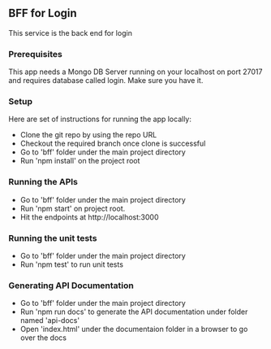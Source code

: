 ## BFF for Login
This service is the back end for login

### Prerequisites
This app needs a Mongo DB Server running on your localhost on port 27017 and requires database called login. Make sure you have it. 

### Setup
Here are set of instructions for running the app locally:

- Clone the git repo by using the repo URL
- Checkout the required branch once clone is successful
- Go to 'bff' folder under the main project directory
- Run 'npm install' on the project root

### Running the APIs
- Go to 'bff' folder under the main project directory
- Run 'npm start' on project root.
- Hit the endpoints at http://localhost:3000

### Running the unit tests
- Go to 'bff' folder under the main project directory
- Run 'npm test' to run unit tests

### Generating API Documentation
- Go to 'bff' folder under the main project directory
- Run 'npm run docs' to generate the API documentation under folder named 'api-docs'
- Open 'index.html' under the documentaion folder in a browser to go over the docs
